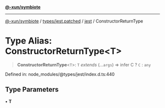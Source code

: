 [**@-xun/symbiote**](../../../../../README.md)

***

[@-xun/symbiote](../../../../../README.md) / [types/jest.patched](../../../README.md) / [jest](../README.md) / ConstructorReturnType

# Type Alias: ConstructorReturnType\<T\>

> **ConstructorReturnType**\<`T`\>: `T` *extends* (...`args`) => infer C ? `C` : `any`

Defined in: node\_modules/@types/jest/index.d.ts:440

## Type Parameters

• **T**
